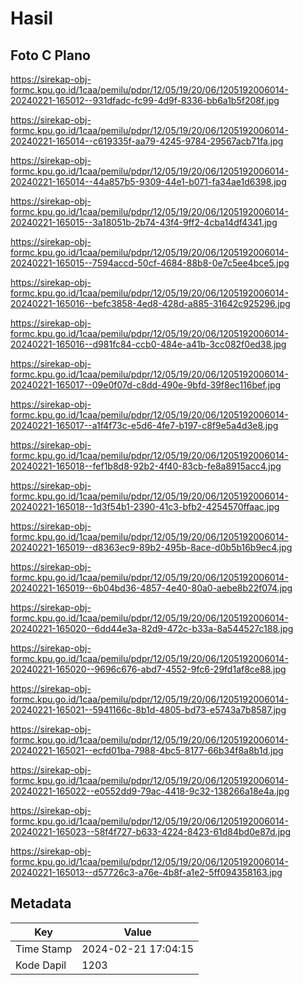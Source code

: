 # Hasil

## Foto C Plano

https://sirekap-obj-formc.kpu.go.id/1caa/pemilu/pdpr/12/05/19/20/06/1205192006014-20240221-165012--931dfadc-fc99-4d9f-8336-bb6a1b5f208f.jpg

https://sirekap-obj-formc.kpu.go.id/1caa/pemilu/pdpr/12/05/19/20/06/1205192006014-20240221-165014--c619335f-aa79-4245-9784-29567acb71fa.jpg

https://sirekap-obj-formc.kpu.go.id/1caa/pemilu/pdpr/12/05/19/20/06/1205192006014-20240221-165014--44a857b5-9309-44e1-b071-fa34ae1d6398.jpg

https://sirekap-obj-formc.kpu.go.id/1caa/pemilu/pdpr/12/05/19/20/06/1205192006014-20240221-165015--3a18051b-2b74-43f4-9ff2-4cba14df4341.jpg

https://sirekap-obj-formc.kpu.go.id/1caa/pemilu/pdpr/12/05/19/20/06/1205192006014-20240221-165015--7594accd-50cf-4684-88b8-0e7c5ee4bce5.jpg

https://sirekap-obj-formc.kpu.go.id/1caa/pemilu/pdpr/12/05/19/20/06/1205192006014-20240221-165016--befc3858-4ed8-428d-a885-31642c925296.jpg

https://sirekap-obj-formc.kpu.go.id/1caa/pemilu/pdpr/12/05/19/20/06/1205192006014-20240221-165016--d981fc84-ccb0-484e-a41b-3cc082f0ed38.jpg

https://sirekap-obj-formc.kpu.go.id/1caa/pemilu/pdpr/12/05/19/20/06/1205192006014-20240221-165017--09e0f07d-c8dd-490e-9bfd-39f8ec116bef.jpg

https://sirekap-obj-formc.kpu.go.id/1caa/pemilu/pdpr/12/05/19/20/06/1205192006014-20240221-165017--a1f4f73c-e5d6-4fe7-b197-c8f9e5a4d3e8.jpg

https://sirekap-obj-formc.kpu.go.id/1caa/pemilu/pdpr/12/05/19/20/06/1205192006014-20240221-165018--fef1b8d8-92b2-4f40-83cb-fe8a8915acc4.jpg

https://sirekap-obj-formc.kpu.go.id/1caa/pemilu/pdpr/12/05/19/20/06/1205192006014-20240221-165018--1d3f54b1-2390-41c3-bfb2-4254570ffaac.jpg

https://sirekap-obj-formc.kpu.go.id/1caa/pemilu/pdpr/12/05/19/20/06/1205192006014-20240221-165019--d8363ec9-89b2-495b-8ace-d0b5b16b9ec4.jpg

https://sirekap-obj-formc.kpu.go.id/1caa/pemilu/pdpr/12/05/19/20/06/1205192006014-20240221-165019--6b04bd36-4857-4e40-80a0-aebe8b22f074.jpg

https://sirekap-obj-formc.kpu.go.id/1caa/pemilu/pdpr/12/05/19/20/06/1205192006014-20240221-165020--6dd44e3a-82d9-472c-b33a-8a544527c188.jpg

https://sirekap-obj-formc.kpu.go.id/1caa/pemilu/pdpr/12/05/19/20/06/1205192006014-20240221-165020--9696c676-abd7-4552-9fc6-29fd1af8ce88.jpg

https://sirekap-obj-formc.kpu.go.id/1caa/pemilu/pdpr/12/05/19/20/06/1205192006014-20240221-165021--5941166c-8b1d-4805-bd73-e5743a7b8587.jpg

https://sirekap-obj-formc.kpu.go.id/1caa/pemilu/pdpr/12/05/19/20/06/1205192006014-20240221-165021--ecfd01ba-7988-4bc5-8177-66b34f8a8b1d.jpg

https://sirekap-obj-formc.kpu.go.id/1caa/pemilu/pdpr/12/05/19/20/06/1205192006014-20240221-165022--e0552dd9-79ac-4418-9c32-138266a18e4a.jpg

https://sirekap-obj-formc.kpu.go.id/1caa/pemilu/pdpr/12/05/19/20/06/1205192006014-20240221-165023--58f4f727-b633-4224-8423-61d84bd0e87d.jpg

https://sirekap-obj-formc.kpu.go.id/1caa/pemilu/pdpr/12/05/19/20/06/1205192006014-20240221-165013--d57726c3-a76e-4b8f-a1e2-5ff094358163.jpg


## Metadata

| Key        | Value               |
| ---------- | ------------------- |
| Time Stamp | 2024-02-21 17:04:15 |
| Kode Dapil | 1203                |



